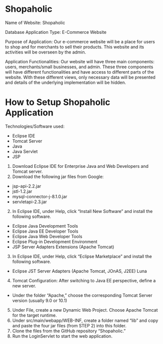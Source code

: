 # Shopaholic
Name of Website: Shopaholic

Database Application Type: E-Commerce Website

Purpose of Application: Our e-commerce website will be a place for users to shop and for merchants to sell their products. This website and its activities will be overseen by the admin. 

Application Functionalities: Our website will have three main components: users, merchants/small businesses, and admin. These three components will have different functionalities and have access to different parts of the website. With these different views, only necessary data will be presented and details of the underlying implementation will be hidden. 

# How to Setup Shopaholic Application

Technologies/Software used: 
- Eclipse IDE
- Tomcat Server
- Java
- Java Servlet
- JSP

1. Download Eclipse IDE for Enterprise Java and Web Developers and Tomcat server.
2. Download the following jar files from Google:
- jsp-api-2.2.jar
- jstl-1.2.jar
- mysql-connector-j-8.1.0.jar
- servletapi-2.3.jar
2. In Eclipse IDE, under Help, click “Install New Software” and install the following software.
- Eclipse Java Development Tools
- Eclipse Java EE Developer Tools
- Eclipse Java Web Developer Tools
- Eclipse Plug-in Development Environment
- JSP Server Adapters Extensions (Apache Tomcat)
3. In Eclipse IDE, under Help, click “Eclipse Marketplace” and install the following software.
- Eclipse JST Server Adapters (Apache Tomcat, JOnAS, J2EE) Luna
4. Tomcat Configuration: After switching to Java EE perspective, define a new server.
- Under the folder “Apache,” choose the corresponding Tomcat Server version (usually 9.0 or 10.1)
5. Under File, create a new Dynamic Web Project. Choose Apache Tomcat for the target runtime.
6. Under src/main/webapp/WEB-INF, create a folder named “lib” and copy and paste the four jar files (from STEP 2) into this folder.
7. Clone the files from the GitHub repository “Shopaholic.”
8. Run the LoginServlet to start the web application.
